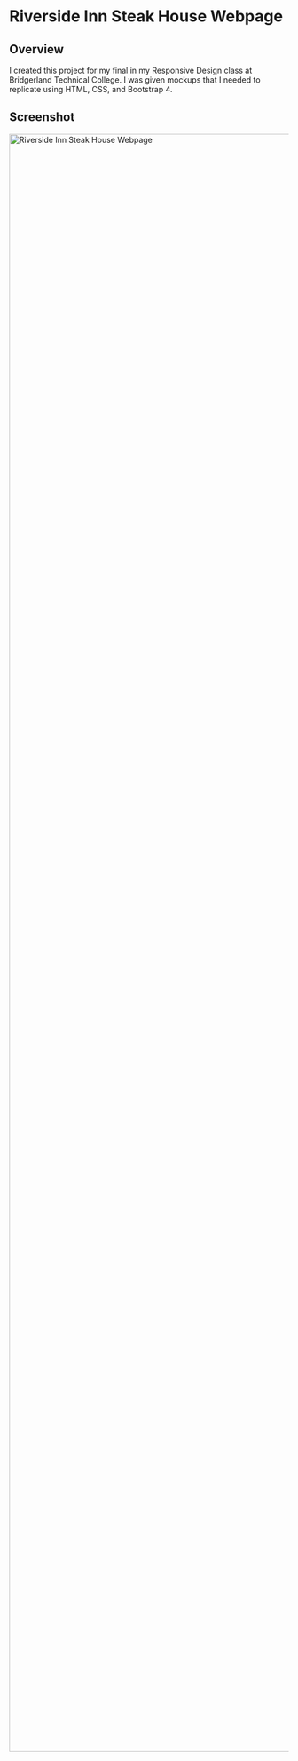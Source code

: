 # Riverside Inn Steak House Webpage
## Overview
I created this project for my final in my Responsive Design class at Bridgerland Technical College. I was given mockups that I needed to replicate using HTML, CSS, and Bootstrap 4.

## Screenshot
<img width="1755" height="2915" alt="Riverside Inn Steak House Webpage" src="https://github.com/user-attachments/assets/f628d6ec-c71d-4f7c-af7d-9de197778ede" />
